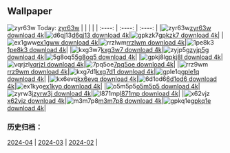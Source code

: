 ## Wallpaper
![zyr63w](https://w.wallhaven.cc/full/zy/wallhaven-zyr63w.jpg) Today: [zyr63w](https://th.wallhaven.cc/small/zy/zyr63w.jpg)
|      |      |      |
| :----: | :----: | :----: |
|![zyr63w](https://th.wallhaven.cc/small/zy/zyr63w.jpg)[zyr63w download 4k](https://wallhaven.cc/w/zyr63w)|![d6qj13](https://th.wallhaven.cc/small/d6/d6qj13.jpg)[d6qj13 download 4k](https://wallhaven.cc/w/d6qj13)|![gpkzk7](https://th.wallhaven.cc/small/gp/gpkzk7.jpg)[gpkzk7 download 4k](https://wallhaven.cc/w/gpkzk7)|
|![ex1gww](https://th.wallhaven.cc/small/ex/ex1gww.jpg)[ex1gww download 4k](https://wallhaven.cc/w/ex1gww)|![rrzlwm](https://th.wallhaven.cc/small/rr/rrzlwm.jpg)[rrzlwm download 4k](https://wallhaven.cc/w/rrzlwm)|![1pe8k3](https://th.wallhaven.cc/small/1p/1pe8k3.jpg)[1pe8k3 download 4k](https://wallhaven.cc/w/1pe8k3)|
|![kxg3w7](https://th.wallhaven.cc/small/kx/kxg3w7.jpg)[kxg3w7 download 4k](https://wallhaven.cc/w/kxg3w7)|![zyjp5g](https://th.wallhaven.cc/small/zy/zyjp5g.jpg)[zyjp5g download 4k](https://wallhaven.cc/w/zyjp5g)|![5g8oq5](https://th.wallhaven.cc/small/5g/5g8oq5.jpg)[5g8oq5 download 4k](https://wallhaven.cc/w/5g8oq5)|
|![gpkj8l](https://th.wallhaven.cc/small/gp/gpkj8l.jpg)[gpkj8l download 4k](https://wallhaven.cc/w/gpkj8l)|![vqrjzl](https://th.wallhaven.cc/small/vq/vqrjzl.jpg)[vqrjzl download 4k](https://wallhaven.cc/w/vqrjzl)|![7pq5oe](https://th.wallhaven.cc/small/7p/7pq5oe.jpg)[7pq5oe download 4k](https://wallhaven.cc/w/7pq5oe)|
|![rrz9wm](https://th.wallhaven.cc/small/rr/rrz9wm.jpg)[rrz9wm download 4k](https://wallhaven.cc/w/rrz9wm)|![kxg7d1](https://th.wallhaven.cc/small/kx/kxg7d1.jpg)[kxg7d1 download 4k](https://wallhaven.cc/w/kxg7d1)|![gple1q](https://th.wallhaven.cc/small/gp/gple1q.jpg)[gple1q download 4k](https://wallhaven.cc/w/gple1q)|
|![kx6evq](https://th.wallhaven.cc/small/kx/kx6evq.jpg)[kx6evq download 4k](https://wallhaven.cc/w/kx6evq)|![6d1od6](https://th.wallhaven.cc/small/6d/6d1od6.jpg)[6d1od6 download 4k](https://wallhaven.cc/w/6d1od6)|![ex1kyo](https://th.wallhaven.cc/small/ex/ex1kyo.jpg)[ex1kyo download 4k](https://wallhaven.cc/w/ex1kyo)|
|![o5m5p5](https://th.wallhaven.cc/small/o5/o5m5p5.jpg)[o5m5p5 download 4k](https://wallhaven.cc/w/o5m5p5)|![zyrw3j](https://th.wallhaven.cc/small/zy/zyrw3j.jpg)[zyrw3j download 4k](https://wallhaven.cc/w/zyrw3j)|![l871mp](https://th.wallhaven.cc/small/l8/l871mp.jpg)[l871mp download 4k](https://wallhaven.cc/w/l871mp)|
|![x62vjz](https://th.wallhaven.cc/small/x6/x62vjz.jpg)[x62vjz download 4k](https://wallhaven.cc/w/x62vjz)|![m3m7p8](https://th.wallhaven.cc/small/m3/m3m7p8.jpg)[m3m7p8 download 4k](https://wallhaven.cc/w/m3m7p8)|![gpkq1e](https://th.wallhaven.cc/small/gp/gpkq1e.jpg)[gpkq1e download 4k](https://wallhaven.cc/w/gpkq1e)|

### 历史归档：
[2024-04](https://github.com/april-projects/april-wallpaper/tree/main/picture/2024-04/) | [2024-03](https://github.com/april-projects/april-wallpaper/tree/main/picture/2024-03/) | [2024-02](https://github.com/april-projects/april-wallpaper/tree/main/picture/2024-02/) | 
